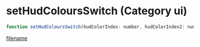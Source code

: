 # setHudColoursSwitch (Category ui)

```js
function setHudColoursSwitch(hudColorIndex: number, hudColorIndex2: number): void
```

[filename](setHudColoursSwitch_m.md ':include')